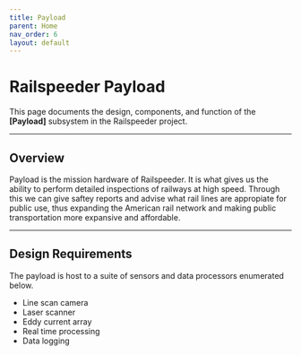 ```yaml
---
title: Payload
parent: Home
nav_order: 6
layout: default
---
```


# Railspeeder Payload

This page documents the design, components, and function of the **[Payload]**
subsystem in the Railspeeder project.

---

## Overview

Payload is the mission hardware of Railspeeder. It is what gives us the ability
to perform detailed inspections of railways at high speed. Through this we can
give saftey reports and advise what rail lines are appropiate for public use,
thus expanding the American rail network and making public transportation more
expansive and affordable.

---

## Design Requirements

The payload is host to a suite of sensors and data processors enumerated below.

- Line scan camera
- Laser scanner
- Eddy current array
- Real time processing
- Data logging
